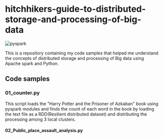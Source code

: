 # hitchhikers-guide-to-distributed-storage-and-processing-of-big-data

![pyspark](https://github.com/PotatoSpudowski/hitchhikers-guide-to-distributed-storage-and-processing-of-big-data/blob/master/Images/spark.png)

This is a repository containing my code samples that helped me understand the concepts of distributed storage and processing of Big data using Apache spark and Python.

## Code samples

### 01_counter.py
This script loads the "Harry Potter and the Prisoner of Azkaban" book using pyspark modules 
and finds the count of each word in the book by loading the text file as a RDD(Resilient distributed dataset) and distributing the processing among 3 local clusters.

#### 02_Public_place_assault_analysis.py